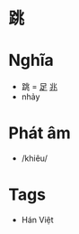 # 跳

# Nghĩa
* 跳 = [足](足.md) [兆](兆.md)
* nhảy

# Phát âm
* /khiêu/

# Tags
* Hán Việt

<script>window.HANZI_FIELD='跳';</script>
